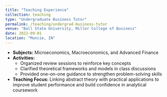 ```yaml
---
title: "Teaching Experience"
collection: teaching
type: "Undergraduate Business Tutor"
permalink: /teaching/undergrad-business-tutor
venue: "Ball State University, Miller College of Business"
date: 2022-09-01
location: "Muncie, IN"
---
```


- **Subjects:** Microeconomics, Macroeconomics, and Advanced Finance  
- **Activities:**  
  - Organized review sessions to reinforce key concepts  
  - Clarified theoretical frameworks and models in class discussions  
  - Provided one-on-one guidance to strengthen problem-solving skills  
- **Teaching Focus:** Linking abstract theory with practical applications to improve student performance and build confidence in analytical coursework

